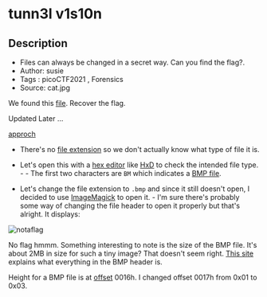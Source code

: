 # tunn3l v1s10n

## Description
- Files can always be changed in a secret way. Can you find the flag?.
- Author: susie
- Tags  : picoCTF2021 , Forensics
- Source: cat.jpg

We found this [file](./tunn3l_v1s10n). Recover the flag.

Updated Later ...

<ins>approch</ins>
- There's no [file extension](https://en.wikipedia.org/wiki/Filename_extension) so we don't actually know what type of file it is.
- Let's open this with a [hex editor](https://en.wikipedia.org/wiki/Hex_editor) like [HxD](https://mh-nexus.de/en/hxd/) to check the intended file type. - - The first two characters are `BM` which indicates a [BMP file](https://fileinfo.com/extension/bmp).

- Let's change the file extension to `.bmp` and since it still doesn't open, I decided to use [ImageMagick](https://imagemagick.org/index.php) to open it. - I'm sure there's probably some way of changing the file header to open it properly but that's alright. It displays:

![notaflag](./notaflag.png)

No flag hmmm. Something interesting to note is the size of the BMP file. It's about 2MB in size for such a tiny image? That doesn't seem right. [This site](http://www.ece.ualberta.ca/~elliott/ee552/studentAppNotes/2003_w/misc/bmp_file_format/bmp_file_format.htm) explains what everything in the BMP header is.

Height for a BMP file is at [offset](http://www.novell.com/documentation/ndsv8/usnds/c1help/novell_common/hexeditor.html) 0016h. I changed offset 0017h from 0x01 to 0x03.

